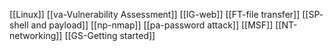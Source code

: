 [[Linux]]
[[va-Vulnerability Assessment]]
[[IG-web]]
[[FT-file transfer]]
[[SP- shell and payload]]
[[np-nmap]]
[[pa-password attack]]
[[MSF]]
[[NT-networking]]
[[GS-Getting started]]








